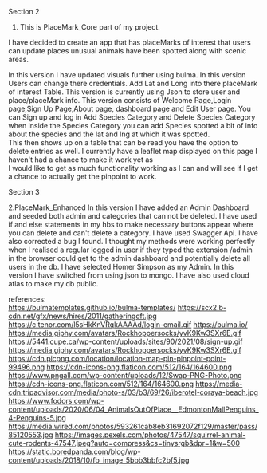 Section 2
1. This is PlaceMark_Core part of my project.

I have decided to create an app that has placeMarks of 
interest that users can update places unusual 
animals have been spotted along with scenic areas.

In this version I have updated visuals further using bulma.
In this version Users can change there credentials. 
Add Lat and Long into there placeMark of interest Table. 
This version is currently using Json to store user and place/placeMark info.
This version consists of Welcome Page,Login page,Sign Up Page,About page, dashboard page and Edit User page.
You can Sign up and log in Add Species Category and Delete Species Category <br>
when inside the Species Category you can add Species spotted a bit of info about the species and the lat and lng at which it was spotted.<br>
This then shows up on a table that can be read you have the option to delete entries as well.
I currently have a leaflet map displayed on this page I haven't had a chance to make it work yet as<br>
I would like to get as much functionality working as I can and will see if I get a chance to actually get the pinpoint to work.

Section 3

2.PlaceMark_Enhanced
In this version I have added an Admin Dashboard and seeded both admin and categories that can not be deleted.
I have used if and else statements in my hbs to make necessary buttons appear where you can 
delete and can't delete a category. I have used Swagger Api. I have also corrected a bug I found. I thought my methods were working perfectly 
when I realised a regular logged in user if they typed the extension /admin in the browser could get to the admin
dashboard and potentially delete all users in the db. I have selected Homer Simpson as my Admin.
In this version I have switched from using json to mongo. I have also used cloud atlas to make my db public.





references:<br>
https://bulmatemplates.github.io/bulma-templates/
https://scx2.b-cdn.net/gfx/news/hires/2011/gatheringoft.jpg
https://c.tenor.com/l5sHkKnVRqkAAAAd/login-email.gif
https://bulma.io/
https://media.giphy.com/avatars/Rockhoppersocks/yvK9Kw3SXr6E.gif
https://5441.cupe.ca/wp-content/uploads/sites/90/2021/08/sign-up.gif
https://media.giphy.com/avatars/Rockhoppersocks/yvK9Kw3SXr6E.gif
https://cdn.picpng.com/location/location-map-pin-pinpoint-point-99496.png
https://cdn-icons-png.flaticon.com/512/164/164600.png
https://www.pngall.com/wp-content/uploads/12/Swap-PNG-Photo.png
https://cdn-icons-png.flaticon.com/512/164/164600.png
https://media-cdn.tripadvisor.com/media/photo-s/03/b3/69/26/iberotel-coraya-beach.jpg
https://www.fodors.com/wp-content/uploads/2020/06/04_AnimalsOutOfPlace__EdmontonMallPenguins_4-Penguins-5.jpg
https://media.wired.com/photos/593261cab8eb31692072f129/master/pass/85120553.jpg
https://images.pexels.com/photos/47547/squirrel-animal-cute-rodents-47547.jpeg?auto=compress&cs=tinysrgb&dpr=1&w=500
https://static.boredpanda.com/blog/wp-content/uploads/2018/10/fb_image_5bbb3bbfc2bf5.jpg